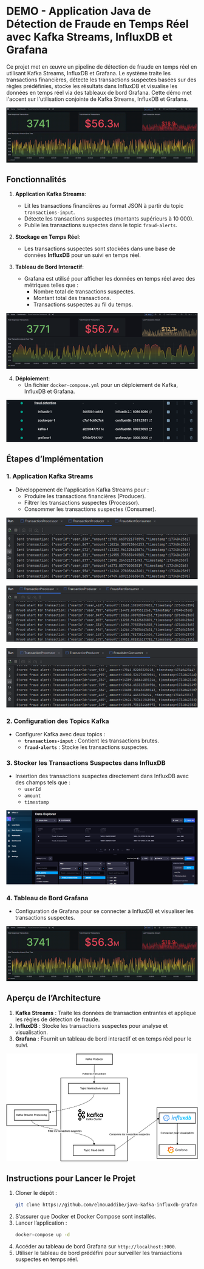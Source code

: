 # DEMO - Application Java de Détection de Fraude en Temps Réel avec Kafka Streams, InfluxDB et Grafana

Ce projet met en œuvre un pipeline de détection de fraude en temps réel en utilisant Kafka Streams, InfluxDB et Grafana. Le système traite les transactions financières, détecte les transactions suspectes basées sur des règles prédéfinies, stocke les résultats dans InfluxDB et visualise les données en temps réel via des tableaux de bord Grafana. Cette démo met l'accent sur l'utilisation conjointe de Kafka Streams, InfluxDB et Grafana.

![Tableau de bord Grafana](img/dashboard_grafana.gif)

## Fonctionnalités
1. **Application Kafka Streams**:
    - Lit les transactions financières au format JSON à partir du topic `transactions-input`.
    - Détecte les transactions suspectes (montants supérieurs à 10 000).
    - Publie les transactions suspectes dans le topic `fraud-alerts`.

2. **Stockage en Temps Réel**:
    - Les transactions suspectes sont stockées dans une base de données **InfluxDB** pour un suivi en temps réel.

3. **Tableau de Bord Interactif**:
    - Grafana est utilisé pour afficher les données en temps réel avec des métriques telles que :
        - Nombre total de transactions suspectes.
        - Montant total des transactions.
        - Transactions suspectes au fil du temps.

![Aperçu du tableau de bord](img/dashboard.png)

4. **Déploiement**:
    - Un fichier `docker-compose.yml` pour un déploiement de Kafka, InfluxDB et Grafana.

![docker.png](img/docker.png)

## Étapes d’Implémentation

### 1. Application Kafka Streams
- Développement de l'application Kafka Streams pour :
    - Produire les transactions financières (Producer).
    - Filtrer les transactions suspectes (Processor).
    - Consommer les transactions suspectes (Consumer).

![Kafka Producer](img/producer.png)

![Kafka Processor](img/processor.png)

![Kafka Consumer](img/consumer.png)

### 2. Configuration des Topics Kafka
- Configurer Kafka avec deux topics :
    - **`transactions-input`** : Contient les transactions brutes.
    - **`fraud-alerts`** : Stocke les transactions suspectes.

### 3. Stocker les Transactions Suspectes dans InfluxDB
- Insertion des transactions suspectes directement dans InfluxDB avec des champs tels que :
    - `userId`
    - `amount`
    - `timestamp`

![Transactions dans InfluxDB](img/influxdb.png)

### 4. Tableau de Bord Grafana
- Configuration de Grafana pour se connecter à InfluxDB et visualiser les transactions suspectes.

![Visualisation Grafana](img/dashboard_grafana.gif)

## Aperçu de l’Architecture
1. **Kafka Streams** : Traite les données de transaction entrantes et applique les règles de détection de fraude.
2. **InfluxDB** : Stocke les transactions suspectes pour analyse et visualisation.
3. **Grafana** : Fournit un tableau de bord interactif et en temps réel pour le suivi.

![Schéma de l’architecture](img/png_archi.png)

## Instructions pour Lancer le Projet
1. Cloner le dépôt :
   ```bash
   git clone https://github.com/elmouaddibe/java-kafka-influxdb-grafana.git
   ```
2. S’assurer que Docker et Docker Compose sont installés.
3. Lancer l’application :
   ```bash
   docker-compose up -d
   ```
4. Accéder au tableau de bord Grafana sur `http://localhost:3000`.
5. Utiliser le tableau de bord prédéfini pour surveiller les transactions suspectes en temps réel.
